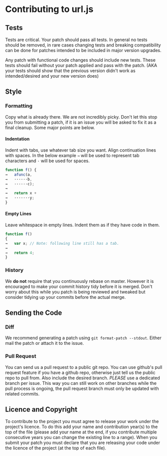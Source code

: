# Contributing to url.js

## Tests

Tests are critical.  Your patch should pass all tests.  In general no tests
should be removed, in rare cases changing tests and breaking compatibility can
be done for patches intended to be included in major version upgrades.

Any patch with functional code changes should include new tests.  These tests
should fail without your patch applied and pass with the patch. (AKA your tests
should show that the previous version didn't work as intended/desired and your
new version does)

## Style

### Formatting

Copy what is already there.  We are not incredibly picky.  Don't let this stop
you from submitting a patch, if it is an issue you will be asked to fix it as
a final cleanup.  Some major points are below.

#### Indentation

Indent with tabs, use whatever tab size you want.  Align continuation lines with
spaces.  In the below example `→` will be used to represent tab characters and 
`·` will be used for spaces.

```js
function f() {
→   afunc(a,
→   ······b,
→   ······c);
→
→   return x +
→   ·······y;
}
```

#### Empty Lines

Leave whitespace in empty lines.  Indent them as if they have code in them.

```js
function f()
{
→   var x; // Note: following line still has a tab.
→   
→   return 4;
}
```

### History

We **do not** require that you continuously rebase on master.  However it is
encouraged to make your commit history tidy before it is merged.  Don't worry
about this while you patch is being reviewed and tweaked but consider tidying up
your commits before the actual merge.

## Sending the Code

### Diff

We recommend generating a patch using `git format-patch --stdout`.  Either mail
the patch or attach it to the issue.

### Pull Request

You can send us a pull request to a public git repo.  You can use github's pull
request feature if you have a github repo, otherwise just tell us the public
repo to pull from.  Also include the desired branch.  *PLEASE* use a dedicated
branch per issue.  This way you can still work on other branches while the pull
process is ongoing, the pull request branch must only be updated with related
commits.

## Licence and Copyright

To contribute to the project you must agree to release your work under the
project's licence.  To do this add your name and contribution year(s) to the top
of the file (please add your name at the end, if you contribute multiple
consecutive years you can change the existing line to a range).  When you submit
your patch you must declare that you are releasing your code under the licence
of the project (at the top of each file).

<!--- vi:tw=80
-->
